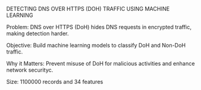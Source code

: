 DETECTING DNS OVER HTTPS (DOH) TRAFFIC USING MACHINE LEARNING
 

Problem: 
DNS over HTTPS (DoH) hides DNS requests in encrypted traffic, making detection harder.


Objective:
Build machine learning models to classify DoH and Non-DoH traffic.


Why it Matters:
Prevent misuse of DoH for malicious activities and enhance network securityc.


Size:
1100000 records and 34 features
